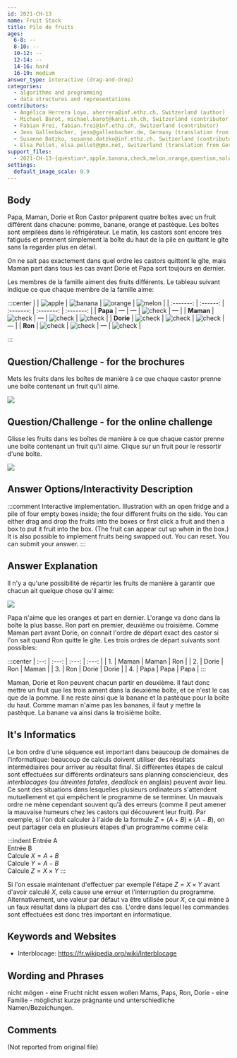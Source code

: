 ```yaml
---
id: 2021-CH-13
name: Fruit Stack
title: Pile de fruits
ages:
  6-8: --
  8-10: --
  10-12: --
  12-14: --
  14-16: hard
  16-19: medium
answer_type: interactive (drag-and-drop)
categories:
  - algorithms and programming
  - data structures and representations
contributors:
  - Angélica Herrera Loyo, aherrera@inf.ethz.ch, Switzerland (author)
  - Michael Barot, michael.barot@kanti.sh.ch, Switzerland (contributor)
  - Fabian Frei, fabian.frei@inf.ethz.ch, Switzerland (contributor)
  - Jens Gallenbacher, jens@gallenbacher.de, Germany (translation from English into German)
  - Susanne Datzko, susanne.datzko@inf.ethz.ch, Switzerland (contributor, graphics)
  - Elsa Pellet, elsa.pellet@gmx.net, Switzerland (translation from German into French)
support_files:
  - 2021-CH-13-{question*,apple,banana,check,melon,orange,question,solution}.svg by Susanne Datzko
settings:
  default_image_scale: 0.9
---
```



## Body

Papa, Maman, Dorie et Ron Castor préparent quatre boîtes avec un fruit différent dans chacune: pomme, banane, orange et pastèque. Les boîtes sont empilées dans le réfrigérateur. Le matin, les castors sont encore très fatigués et prennent simplement la boîte du haut de la pile en quittant le gîte sans la regarder plus en détail.

On ne sait pas exactement dans quel ordre les castors quittent le gîte, mais Maman part dans tous les cas avant Dorie et Papa sort toujours en dernier.

Les membres de la famille aiment des fruits différents. Le tableau suivant indique ce que chaque membre de la famille aime:

:::center
|           | ![apple] | ![banana] | ![orange] | ![melon]  |
| :-------: | :------: | :-------: | :-------: | :-------: |
| **Papa**  |    —     |     —     | ![check]  |     —     |
| **Maman** | ![check] |     —     | ![check]  | ![check]  |
| **Dorie** | ![check] | ![check]  | ![check]  |     —     |
|  **Ron**  | ![check] | ![check]  |     —     | ![check]  |

:::

[apple]: graphics/2021-CH-13-apple.svg "Pomme (25px)"
[banana]: graphics/2021-CH-13-banana.svg "Banane (45px)"
[check]: graphics/2021-CH-13-check.svg "Coche (20px)"
[melon]: graphics/2021-CH-13-melon.svg "Pastèque (30px)"
[orange]: graphics/2021-CH-13-orange.svg "Orange (30px)"


## Question/Challenge - for the brochures

Mets les fruits dans les boîtes de manière à ce que chaque castor prenne une boîte contenant un fruit qu'il aime.

![](graphics/2021-CH-13-question.svg)


## Question/Challenge - for the online challenge

Glisse les fruits dans les boîtes de manière à ce que chaque castor prenne une boîte contenant un fruit qu'il aime. Clique sur un fruit pour le ressortir d'une boîte.

![](interactivity/2021-CH-13-question-interactive.svg)


## Answer Options/Interactivity Description

<!-- empty -->

:::comment
Interactive implementation. Illustration with an open fridge and a pile of four empty boxes inside; the four different fruits on the side. You can either drag and drop the fruits into the boxes or first click a fruit and then a box to put it fruit into the box. 
(The fruit can appear cut up when in the box.)
It is also possible to implement fruits being swapped out.
You can reset. You can submit your answer. 
:::


## Answer Explanation

Il n'y a qu'une possibilité de répartir les fruits de manière à garantir que chacun ait quelque chose qu'il aime:

![](graphics/2021-CH-13-solution.svg)

Papa n'aime que les oranges et part en dernier. L'orange va donc dans la boîte la plus basse.
Ron part en premier, deuxième ou troisième. Comme Maman part avant Dorie, on connait l'ordre de départ exact des castor si l'on sait quand Ron quitte le gîte. Les trois ordres de départ suivants sont possibles:

:::center
| :--: | :---: | :---: | :---: |
|  1.  | Maman | Maman |  Ron  |
|  2.  | Dorie |  Ron  | Maman |
|  3.  |  Ron  | Dorie | Dorie |
|  4.  | Papa  | Papa  | Papa  |
:::

Maman, Dorie et Ron peuvent chacun partir en deuxième. Il faut donc mettre un fruit que les trois aiment dans la deuxième boîte, et ce n'est le cas que de la pomme. Il ne reste ainsi que la banane et la pastèque pour la boîte du haut. Comme maman n'aime pas les bananes, il faut y mettre la pastèque. La banane va ainsi dans la troisième boîte.


## It's Informatics

Le bon ordre d'une séquence est important dans beaucoup de domaines de l'informatique: beaucoup de calculs doivent utiliser des résultats intermédiaires pour arriver au résultat final. Si différentes étapes de calcul sont effectuées sur différents ordinateurs sans planning consciencieux, des _interblocages_ (ou _àtreintes fatales_, _deadlock_ en anglais) peuvent avoir lieu. Ce sont des situations dans lesquelles plusieurs ordinateurs s'attendent mutuellement et qui empêchent le programme de se terminer.
Un mauvais ordre ne mène cependant souvent qu'à des erreurs (comme il peut amener la mauvaise humeurs chez les castors qui découvrent leur fruit). Par exemple, si l'on doit calculer à l'aide de la formule $Z = (A+B) \times (A-B)$, on peut partager cela en plusieurs étapes d'un programme comme cela:

:::indent
Entrée A \
Entrée B \
Calcule $X = A + B$ \
Calcule $Y = A - B$ \
Calcule $Z = X \times Y$
:::

Si l'on essaie maintenant d'effectuer par exemple l'étape $Z = X \times Y$ avant d'avoir calculé $X$, cela cause une erreur et l'interruption du programme. Alternativement, une valeur par défaut va être utilisée pour $X$, ce qui mène à un faux résultat dans la plupart des cas. L'ordre dans lequel les commandes sont effectuées est donc très important en informatique.


## Keywords and Websites

 - Interblocage: https://fr.wikipedia.org/wiki/Interblocage


## Wording and Phrases

nicht mögen - eine Frucht nicht essen wollen
Mams, Paps, Ron, Dorie - eine Familie - möglichst kurze prägnante und unterschiedliche Namen/Bezeichungen.


## Comments

(Not reported from original file)
